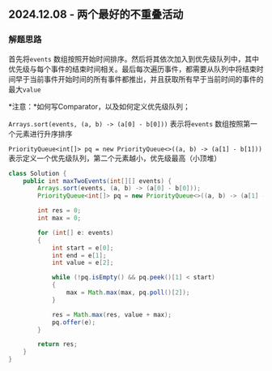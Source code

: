 ## 2024.12.08 - 两个最好的不重叠活动

### 解题思路

首先将`events` 数组按照开始时间排序。然后将其依次加入到优先级队列中，其中优先级与每个事件的结束时间相关。最后每次遍历事件，都需要从队列中将结束时间早于当前事件开始时间的所有事件都推出，并且获取所有早于当前时间的事件的最大`value`

*注意：*如何写Comparator，以及如何定义优先级队列；

`Arrays.sort(events, (a, b) -> (a[0] - b[0]))` 表示将`events` 数组按照第一个元素进行升序排序

`PriorityQueue<int[]> pq = new PriorityQueue<>((a, b) -> (a[1] - b[1]))` 表示定义一个优先级队列，第二个元素越小，优先级最高（小顶堆）

``` java
class Solution {
    public int maxTwoEvents(int[][] events) {
        Arrays.sort(events, (a, b) -> (a[0] - b[0]));
        PriorityQueue<int[]> pq = new PriorityQueue<>((a, b) -> (a[1] - b[1]));

        int res = 0;
        int max = 0;

        for (int[] e: events)
        {
            int start = e[0];
            int end = e[1];
            int value = e[2];

            while (!pq.isEmpty() && pq.peek()[1] < start)
            {
                max = Math.max(max, pq.poll()[2]);
            }

            res = Math.max(res, value + max);
            pq.offer(e);
        }

        return res;
    }
}
```
